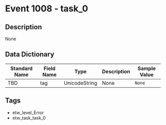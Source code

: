 # Event 1008 - task_0

## Description
None

## Data Dictionary
|Standard Name|Field Name|Type|Description|Sample Value|
|---|---|---|---|---|
|TBD|tag|UnicodeString|None|`None`|

## Tags
* etw_level_Error
* etw_task_task_0
